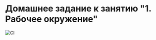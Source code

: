 # Домашнее задание к занятию "1. Рабочее окружение"

![CI](https://github.com/<YlyaMart>/<ahj-homework-env>/actions/workflows/web.yml/badge.svg)

